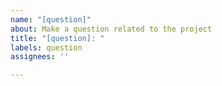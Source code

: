 ```yaml
---
name: "[question]"
about: Make a question related to the project
title: "[question]: "
labels: question
assignees: ''

---
```



